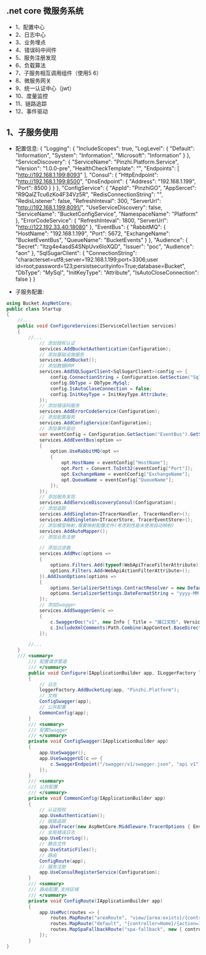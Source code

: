 ﻿## .net core 微服务系统
* 1、配置中心
* 2、日志中心
* 3、业务埋点
* 4、错误码中间件
* 5、服务注册发现
* 6、负载算法
* 7、子服务相互调用组件（使用5 6）
* 8、微服务网关
* 9、统一认证中心（jwt）
* 10、度量监控
* 11、链路追踪
* 12、事件驱动


## 1、子服务使用
*  配置信息:
{
  "Logging": {
    "IncludeScopes": true,
    "LogLevel": {
      "Default": "Information",
      "System": "Information",
      "Microsoft": "Information"
    }
  },
  "ServiceDiscovery": {
    "ServiceName": "Pinzhi.Platform.Service",
    "Version": "1.0.0-pre",
    "HealthCheckTemplate": "",
    "Endpoints": [ "http://192.168.1.199:8093" ],
    "Consul": {
      "HttpEndpoint": "http://192.168.1.199:8500",
      "DnsEndpoint": {
        "Address": "192.168.1.199",
        "Port": 8500
      }
    }
  },
  "ConfigService": {
    "AppId": "PinzhiGO",
    "AppSercet": "R9QaIZTcu6zKo4F34Vz5R",
    "RedisConnectionString": "",
    "RedisListener": false,
    "RefreshInteval": 300,
    "ServerUrl": "http://192.168.1.199:8091/",
    "UseServiceDiscovery": false,
    "ServiceName": "BucketConfigService",
    "NamespaceName": "Platform"
  },
  "ErrorCodeService": {
    "RefreshInteval": 1800,
    "ServerUrl": "http://122.192.33.40:18080"
  },
  "EventBus": {
    "RabbitMQ": {
      "HostName": "192.168.1.199",
      "Port": 5672,
      "ExchangeName": "BucketEventBus",
      "QueueName": "BucketEvents"
    }
  },
  "Audience": {
    "Secret": "Itzg4e4asdS4SNpUvx6IoXQD",
    "Issuer": "poc",
    "Audience": "aon"
  },
  "SqlSugarClient": {
    "ConnectionString": "characterset=utf8;server=192.168.1.199;port=3306;user id=root;password=123;persistsecurityinfo=True;database=Bucket",
    "DbType": "MySql",
    "InitKeyType": "Attribute",
    "IsAutoCloseConnection": false
  }
}


*  子服务配置:

```csharp
using Bucket.AspNetCore;
public class Startup
{
    //...
    public void ConfigureServices(IServiceCollection services)
    {
        //...
            // 添加授权认证
            services.AddBucketAuthentication(Configuration);
            // 添加基础设施服务
            services.AddBucket();
            // 添加数据ORM
            services.AddSQLSugarClient<SqlSugarClient>(config => {
                config.ConnectionString = Configuration.GetSection("SqlSugarClient")["ConnectionString"];
                config.DbType = DbType.MySql;
                config.IsAutoCloseConnection = false;
                config.InitKeyType = InitKeyType.Attribute;
            });
            // 添加错误码服务
            services.AddErrorCodeService(Configuration);
            // 添加配置服务
            services.AddConfigService(Configuration);
            // 添加事件驱动
            var eventConfig = Configuration.GetSection("EventBus").GetSection("RabbitMQ");
            services.AddEventBus(option =>
            {
                option.UseRabbitMQ(opt =>
                {
                    opt.HostName = eventConfig["HostName"];
                    opt.Port = Convert.ToInt32(eventConfig["Port"]);
                    opt.ExchangeName = eventConfig["ExchangeName"];
                    opt.QueueName = eventConfig["QueueName"];
                });
            });
            // 添加服务发现
            services.AddServiceDiscoveryConsul(Configuration);
            // 添加追踪
            services.AddSingleton<ITracerHandler, TracerHandler>();
            services.AddSingleton<ITracerStore, TracerEventStore>();
            // 添加模型映射,需要映射配置文件(考虑到性能未使用自动映射)
            services.AddAutoMapper();
            // 添加业务注册

            // 添加过滤器
            services.AddMvc(options =>
            {
                options.Filters.Add(typeof(WebApiTraceFilterAttribute));
                options.Filters.Add<WebApiActionFilterAttribute>();
            }).AddJsonOptions(options =>
            {
                options.SerializerSettings.ContractResolver = new DefaultContractResolver();
                options.SerializerSettings.DateFormatString = "yyyy-MM-dd HH:mm:ss";
            });
            // 添加Swagger
            services.AddSwaggerGen(c =>
            {
                c.SwaggerDoc("v1", new Info { Title = "接口文档", Version = "v1" });
                c.IncludeXmlComments(Path.Combine(AppContext.BaseDirectory, "Platform.WebApi.xml"));
            });

        //...
    }
	/// <summary>
        /// 配置请求管道
        /// </summary>
        public void Configure(IApplicationBuilder app, ILoggerFactory loggerFactory)
        {
            // 日志
            loggerFactory.AddBucketLog(app, "Pinzhi.Platform");
            // 文档
            ConfigSwagger(app);
            // 公共配置
            CommonConfig(app);
        }
        /// <summary>
        /// 配置Swagger
        /// </summary>
        private void ConfigSwagger(IApplicationBuilder app)
        {
            app.UseSwagger();
            app.UseSwaggerUI(c => {
                c.SwaggerEndpoint("/swagger/v1/swagger.json", "api v1");
            });
        }
        /// <summary>
        /// 公共配置
        /// </summary>
        private void CommonConfig(IApplicationBuilder app)
        {
            // 认证授权
            app.UseAuthentication();
            // 链路追踪
            app.UseTracer(new AspNetCore.Middleware.TracerOptions { Environment = "test", SystemName = "Bucket" });
            // 全局错误日志
            app.UseErrorLog();
            // 静态文件
            app.UseStaticFiles();
            // 路由
            ConfigRoute(app);
            // 服务注册
            app.UseConsulRegisterService(Configuration);
        }
        /// <summary>
        /// 路由配置,支持区域
        /// </summary>
        private void ConfigRoute(IApplicationBuilder app)
        {
            app.UseMvc(routes => {
                routes.MapRoute("areaRoute", "view/{area:exists}/{controller}/{action=Index}/{id?}");
                routes.MapRoute("default", "{controller=Home}/{action=Index}/{id?}");
                routes.MapSpaFallbackRoute("spa-fallback", new { controller = "Home", action = "Index" });
            });
        }
}
```